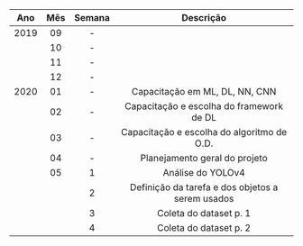 | Ano | Mês | Semana | Descrição |
|:---:|:---:|:------:|:---------:|
| 2019 | 09 | - ||
|      | 10 | - ||
|      | 11 | - ||
|      | 12 | - ||
| 2020 | 01 | - | Capacitação em ML, DL, NN, CNN |
|      | 02 | - | Capacitação e escolha do framework de DL |
|      | 03 | - | Capacitação e escolha do algoritmo de O.D. |
|      | 04 | - | Planejamento geral do projeto |
|      | 05 | 1 | Análise do YOLOv4 |
|      |    | 2 | Definição da tarefa e dos objetos a serem usados |
|      |    | 3 | Coleta do dataset p. 1 |
|      |    | 4 | Coleta do dataset p. 2 | 
